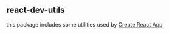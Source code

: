 ## react-dev-utils

this package includes some utilities used by [Create React App](https://github.com/facebook/create-react-app)

